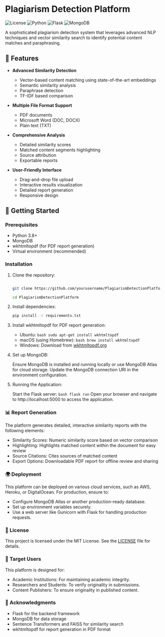 # Plagiarism Detection Platform

![License](https://img.shields.io/badge/license-MIT-blue.svg)
![Python](https://img.shields.io/badge/python-v3.8+-blue.svg)
![Flask](https://img.shields.io/badge/flask-v3.0.2-green.svg)
![MongoDB](https://img.shields.io/badge/mongodb-v4.6.1-green.svg)

A sophisticated plagiarism detection system that leverages advanced NLP techniques and vector similarity search to identify potential content matches and paraphrasing.

## 🌟 Features

- **Advanced Similarity Detection**
  - Vector-based content matching using state-of-the-art embeddings
  - Semantic similarity analysis
  - Paraphrase detection
  - TF-IDF based comparison

- **Multiple File Format Support**
  - PDF documents
  - Microsoft Word (DOC, DOCX)
  - Plain text (TXT)

- **Comprehensive Analysis**
  - Detailed similarity scores
  - Matched content segments highlighting
  - Source attribution
  - Exportable reports

- **User-Friendly Interface**
  - Drag-and-drop file upload
  - Interactive results visualization
  - Detailed report generation
  - Responsive design

## 🚀 Getting Started

### Prerequisites

- Python 3.8+
- MongoDB
- wkhtmltopdf (for PDF report generation)
- Virtual environment (recommended)

### Installation

1. Clone the repository:

   ```bash

   git clone https://github.com/yourusername/PlagiarismDetectionPlatform.git

   cd PlagiarismDetectionPlatform
   ```

2. Install dependencies:

   ```bash
   pip install -r requirements.txt
   ```


3. Install wkhtmltopdf for PDF report generation:

   - Ubuntu: ```bash sudo apt-get install wkhtmltopdf```
   - macOS (using Homebrew): ```bash brew install wkhtmltopdf```
   - Windows: Download from [wkhtmltopdf.org](https://wkhtmltopdf.org/downloads.html)


4. Set up MongoDB:

   Ensure MongoDB is installed and running locally or use MongoDB Atlas for cloud storage.
   Update the MongoDB connection URI in the environment configuration.


5. Running the Application:

   Start the Flask server: ```bash flask run```
   Open your browser and navigate to http://localhost:5000 to access the application.

### 📊 Report Generation

The platform generates detailed, interactive similarity reports with the following elements:

- Similarity Scores: Numeric similarity score based on vector comparison
- Highlighting: Highlights matched content within the document for easy review
- Source Citations: Cites sources of matched content
- Export Options: Downloadable PDF report for offline review and sharing

### 🌍 Deployment
This platform can be deployed on various cloud services, such as AWS, Heroku, or DigitalOcean. For production, ensure to:

- Configure MongoDB Atlas or another production-ready database.
- Set up environment variables securely.
- Use a web server like Gunicorn with Flask for handling production requests.

### 📄 License

This project is licensed under the MIT License. See the [LICENSE](LICENSE) file for details.

### 💼 Target Users
This platform is designed for:

- Academic Institutions: For maintaining academic integrity.
- Researchers and Students: To verify originality in submissions.
- Content Publishers: To ensure originality in published content.

### 👏 Acknowledgments

- Flask for the backend framework
- MongoDB for data storage
- Sentence Transformers and FAISS for similarity search
- wkhtmltopdf for report generation in PDF format
